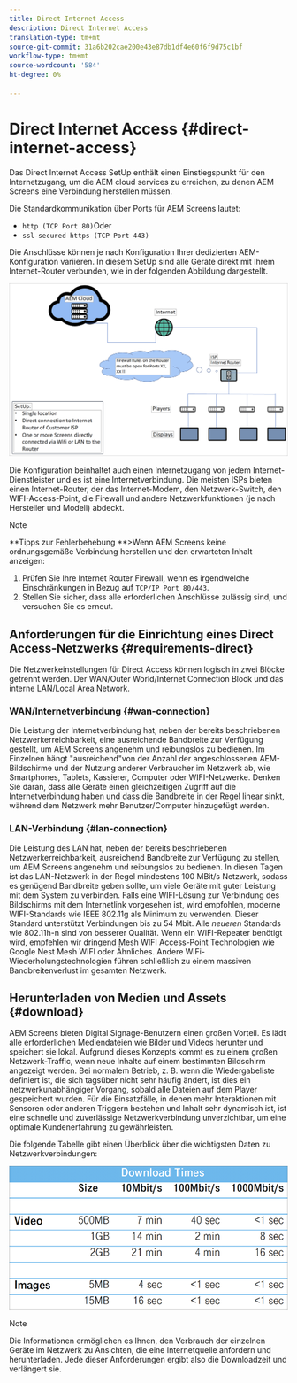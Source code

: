 ```yaml
---
title: Direct Internet Access
description: Direct Internet Access
translation-type: tm+mt
source-git-commit: 31a6b202cae200e43e87db1df4e60f6f9d75c1bf
workflow-type: tm+mt
source-wordcount: '584'
ht-degree: 0%

---
```



# Direct Internet Access {#direct-internet-access}

Das Direct Internet Access SetUp enthält einen Einstiegspunkt für den Internetzugang, um die AEM cloud services zu erreichen, zu denen AEM Screens eine Verbindung herstellen müssen.

Die Standardkommunikation über Ports für AEM Screens lautet:
* `http (TCP Port 80)`Oder
* `ssl-secured https (TCP Port 443)`

Die Anschlüsse können je nach Konfiguration Ihrer dedizierten AEM-Konfiguration variieren. In diesem SetUp sind alle Geräte direkt mit Ihrem Internet-Router verbunden, wie in der folgenden Abbildung dargestellt.

![](/help/assets/direct-access-2.png)

Die Konfiguration beinhaltet auch einen Internetzugang von jedem Internet-Dienstleister und es ist eine Internetverbindung. Die meisten ISPs bieten einen Internet-Router, der das Internet-Modem, den Netzwerk-Switch, den WIFI-Access-Point, die Firewall und andere Netzwerkfunktionen (je nach Hersteller und Modell) abdeckt.

>[!NOTE]
>**Tipps zur Fehlerbehebung **>Wenn AEM Screens keine ordnungsgemäße Verbindung herstellen und den erwarteten Inhalt anzeigen:
>
>1. Prüfen Sie Ihre Internet Router Firewall, wenn es irgendwelche Einschränkungen in Bezug auf `TCP/IP Port 80/443`.
>1. Stellen Sie sicher, dass alle erforderlichen Anschlüsse zulässig sind, und versuchen Sie es erneut.


## Anforderungen für die Einrichtung eines Direct Access-Netzwerks {#requirements-direct}

Die Netzwerkeinstellungen für Direct Access können logisch in zwei Blöcke getrennt werden. Der WAN/Outer World/Internet Connection Block und das interne LAN/Local Area Network.

### WAN/Internetverbindung {#wan-connection}

Die Leistung der Internetverbindung hat, neben der bereits beschriebenen Netzwerkerreichbarkeit, eine ausreichende Bandbreite zur Verfügung gestellt, um AEM Screens angenehm und reibungslos zu bedienen. Im Einzelnen hängt &quot;ausreichend&quot;von der Anzahl der angeschlossenen AEM-Bildschirme und der Nutzung anderer Verbraucher im Netzwerk ab, wie Smartphones, Tablets, Kassierer, Computer oder WIFI-Netzwerke.
Denken Sie daran, dass alle Geräte einen gleichzeitigen Zugriff auf die Internetverbindung haben und dass die Bandbreite in der Regel linear sinkt, während dem Netzwerk mehr Benutzer/Computer hinzugefügt werden.

### LAN-Verbindung {#lan-connection}

Die Leistung des LAN hat, neben der bereits beschriebenen Netzwerkerreichbarkeit, ausreichend Bandbreite zur Verfügung zu stellen, um AEM Screens angenehm und reibungslos zu bedienen. In diesen Tagen ist das LAN-Netzwerk in der Regel mindestens 100 MBit/s Netzwerk, sodass es genügend Bandbreite geben sollte, um viele Geräte mit guter Leistung mit dem System zu verbinden.
Falls eine WIFI-Lösung zur Verbindung des Bildschirms mit dem Internetlink vorgesehen ist, wird empfohlen, moderne WIFI-Standards wie IEEE 802.11g als Minimum zu verwenden. Dieser Standard unterstützt Verbindungen bis zu 54 Mbit. Alle *neueren* Standards wie 802.11h-n sind von besserer Qualität. Wenn ein WIFI-Repeater benötigt wird, empfehlen wir dringend Mesh WIFI Access-Point Technologien wie Google Nest Mesh WIFI oder Ähnliches.
Andere WiFi-Wiederholungstechnologien führen schließlich zu einem massiven Bandbreitenverlust im gesamten Netzwerk.

## Herunterladen von Medien und Assets {#download}

AEM Screens bieten Digital Signage-Benutzern einen großen Vorteil. Es lädt alle erforderlichen Mediendateien wie Bilder und Videos herunter und speichert sie lokal. Aufgrund dieses Konzepts kommt es zu einem großen Netzwerk-Traffic, wenn neue Inhalte auf einem bestimmten Bildschirm angezeigt werden.
Bei normalem Betrieb, z. B. wenn die Wiedergabeliste definiert ist, die sich tagsüber nicht sehr häufig ändert, ist dies ein netzwerkunabhängiger Vorgang, sobald alle Dateien auf dem Player gespeichert wurden.
Für die Einsatzfälle, in denen mehr Interaktionen mit Sensoren oder anderen Triggern bestehen und Inhalt sehr dynamisch ist, ist eine schnelle und zuverlässige Netzwerkverbindung unverzichtbar, um eine optimale Kundenerfahrung zu gewährleisten.

Die folgende Tabelle gibt einen Überblick über die wichtigsten Daten zu Netzwerkverbindungen:

![](/help/assets/download-times-direct.png)

>[!NOTE]
>Die Informationen ermöglichen es Ihnen, den Verbrauch der einzelnen Geräte im Netzwerk zu Ansichten, die eine Internetquelle anfordern und herunterladen. Jede dieser Anforderungen ergibt also die Downloadzeit und verlängert sie.
